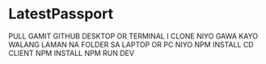 # LatestPassport

PULL GAMIT GITHUB DESKTOP OR TERMINAL
I CLONE NIYO GAWA KAYO WALANG LAMAN NA FOLDER SA LAPTOP OR PC NIYO 
NPM INSTALL 
CD CLIENT 
NPM INSTALL
NPM RUN DEV 
